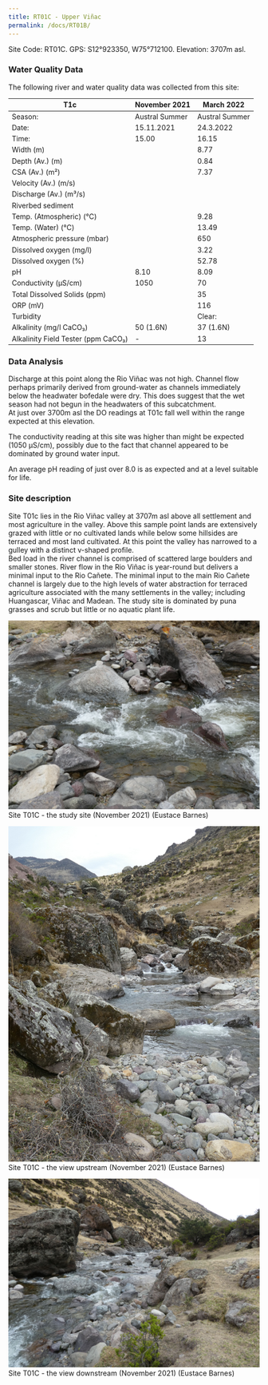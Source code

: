 ```yaml
---
title: RT01C - Upper Viñac
permalink: /docs/RT01B/
---
```



Site Code: RT01C.  GPS: S12°923350, W75°712100. Elevation:
3707m asl.


### Water Quality Data

The following river and water quality data was collected from this site:

|     T1c                                    |     November 2021     |     March 2022        |
|--------------------------------------------|-----------------------|-----------------------|
|     Season:                                |     Austral Summer    |     Austral Summer    |
|     Date:                                  |     15.11.2021        |     24.3.2022         |
|     Time:                                  |     15.00             |     16.15             |
|     Width (m)                              |                       |     8.77              |
|     Depth (Av.) (m)                        |                       |     0.84              |
|     CSA (Av.) (m²)                         |                       |     7.37              |
|     Velocity (Av.) (m/s)                   |                       |                       |
|     Discharge (Av.) (m³/s)                 |                       |                       |
|     Riverbed sediment                      |                       |                       |
|     Temp. (Atmospheric) (°C)               |                       |     9.28              |
|     Temp. (Water) (°C)                     |                       |     13.49             |
|     Atmospheric pressure (mbar)            |                       |     650               |
|     Dissolved oxygen (mg/l)                |                       |     3.22              |
|     Dissolved oxygen (%)                   |                       |     52.78             |
|     pH                                     |     8.10              |     8.09              |
|     Conductivity (µS/cm)                   |     1050              |     70                |
|     Total Dissolved Solids (ppm)           |                       |     35                |
|     ORP (mV)                               |                       |     116               |
|     Turbidity                              |                       |     Clear:            |
|     Alkalinity (mg/l CaCO₃)                |     50 (1.6N)         |     37 (1.6N)         |
|     Alkalinity Field Tester (ppm CaCO₃)    |     -                 |     13                |


### Data Analysis  

Discharge at this point along the Rio Viñac was not high. Channel flow perhaps primarily derived from ground-water as channels immediately below the headwater bofedale were dry. This does suggest that the wet season had not begun in the headwaters of this subcatchment.  
At just over 3700m asl the DO readings at T01c fall well within the range expected at this elevation.

The conductivity reading at this site was higher than might be expected (1050 µS/cm), possibly due to the fact that channel appeared to be dominated by ground water input.      

An average pH reading of just over 8.0 is as expected and at a level suitable for life.  


### Site description

Site T01c lies in the Rio Viñac valley at 3707m asl above all settlement and most agriculture in the valley. Above this sample point lands are extensively grazed with little or no cultivated lands while below some hillsides are terraced and most land cultivated. 
At this point the valley has narrowed to a gulley with a distinct v-shaped profile.  
Bed load in the river channel is comprised of scattered large boulders and smaller stones. River flow in the Rio Viñac is year-round but delivers a minimal input to the Rio Cañete. 
The minimal input to the main Rio Cañete channel is largely due to the high levels of water abstraction for terraced agriculture associated with the many settlements in the valley; including Huangascar, Viñac and Madean.
The study site is dominated by puna grasses and scrub but little or no aquatic plant life. 



![Site T01C - the study site. (John Forrest)](/assets/SiteDescriptions/T1/T1CSite.jpeg)
Site T01C - the study site (November 2021) (Eustace Barnes)


![Site T01C - the view upstream. (John Forrest)](/assets/SiteDescriptions/T1/T1CViewupstream.jpeg)
Site T01C - the view upstream (November 2021) (Eustace Barnes)


![Site T01C - the view downstream. (John Forrest)](/assets/SiteDescriptions/T1/T1CViewdownstream.jpeg)
Site T01C - the view downstream (November 2021) (Eustace Barnes)


